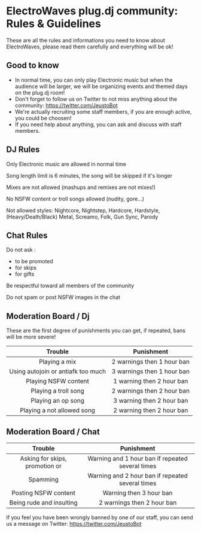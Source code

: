 ElectroWaves plug.dj community: Rules & Guidelines
=========

These are all the rules and informations you need to know about ElectroWaves, please read them carefully and everything will be ok! 

Good to know
----
- In normal time, you can only play Electronic music but when the audience will be larger, we will be organizing events and themed days on the plug.dj room!
- Don't forget to follow us on Twitter to not miss anything about the community: https://twitter.com/JeustoBot
- We're actually recruiting some staff members, if you are enough active, you could be choosen!
- If you need help about anything, you can ask and discuss with staff members.

DJ Rules
----
Only Electronic music are allowed in normal time

Song length limit is 6 minutes, the song will be skipped if it's longer

Mixes are not allowed (mashups and remixes are not mixes!)

No NSFW content or troll songs allowed (nudity, gore...)


Not allowed styles: Nightcore, Nightstep, Hardcore, Hardstyle, (Heavy/Death/Black) Metal, Screamo, Folk, Gun Sync, Parody


Chat Rules
----
Do not ask :
- to be promoted
- for skips
- for gifts

Be respectful toward all members of the community

Do not spam or post NSFW images in the chat


Moderation Board / Dj
----
These are the first degree of punishments you can get, if repeated, bans will be more severe!

|Trouble | Punishment |
|:------:|:---------:|
|Playing a mix | 2 warnings then 1 hour ban | 
|Using autojoin or antiafk too much | 3 warnings then 1 hour ban |
|Playing NSFW content | 1 warning then 2 hour ban | 
|Playing a troll song | 2 warnings then 2 hour ban |
|Playing an op song | 3 warning then 2 hour ban | 
|Playing a not allowed song | 2 warning then 2 hour ban | 


Moderation Board / Chat
----
|Trouble | Punishment |
|:------:|:---------:|
|Asking for skips, promotion or | Warning and 1 hour ban if repeated several times  | 
|Spamming | Warning and 2 hour ban if repeated several times |
|Posting NSFW content| Warning then 3 hour ban | 
|Being rude and insulting | 2 warnings then 2 hour ban |



If you feel you have been wrongly banned by one of our staff, you can send us a message on Twitter: https://twitter.com/JeustoBot
